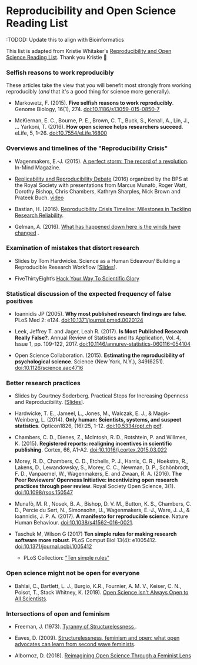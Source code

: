 # Reproducibility and Open Science Reading List

:TODOD: Update this to align with Bioinformatics

This list is adapted from Kristie Whitaker's [Reproducibility and Open Science Reading List](https://github.com/WhitakerLab/Onboarding/blob/master/READING_LISTS/ReproducibilityAndOpenScience.md). Thank you Kristie :tada:

### Selfish reasons to work reproducibly

These articles take the view that *you* will benefit most strongly from working reproducibly (*and* that it's a good thing for science more generally).

* Markowetz, F. (2015). **Five selfish reasons to work reproducibly**. Genome Biology, 16(1), 274. [doi:10.1186/s13059-015-0850-7](https://doi.org/10.1186/s13059-015-0850-7)

* McKiernan, E. C., Bourne, P. E., Brown, C. T., Buck, S., Kenall, A., Lin, J., … Yarkoni, T. (2016). **How open science helps researchers succeed**. eLife, 5, 1–26. [doi:10.7554/eLife.16800](https://doi.org/10.7554/eLife.16800)

### Overviews and timelines of the "Reproducibility Crisis"

* Wagenmakers, E.-J. (2015). [A perfect storm: The record of a revolution](http://www.in-mind.org/article/a-perfect-storm-the-record-of-a-revolution). In-Mind Magazine.

* [Replicability and Reproducibility Debate](http://www.bps.org.uk/what-we-do/bps/governance/boards-and-committees/research-board/research-board-resources/replicability-and-reproducibility-debate/replicability-and-reproducibility-debate) (2016) organized by the BPS at the Royal Society with presentations from Marcus Munafò, Roger Watt, Dorothy Bishop, Chris Chambers, Kathryn Sharples, Nick Brown and Prateek Buch. [video](https://www.youtube.com/watch?v=tTuZ-IEc0Eg&feature=youtu.be)

* Bastian, H. (2016). [Reproducibility Crisis Timeline: Milestones in Tackling Research Reliability](http://blogs.plos.org/absolutely-maybe/2016/12/05/reproducibility-crisis-timeline-milestones-in-tackling-research-reliability/).

* Gelman, A. (2016). [What has happened down here is the winds have changed](http://andrewgelman.com/2016/09/21/what-has-happened-down-here-is-the-winds-have-changed/) .


### Examination of mistakes that distort research

* Slides by Tom Hardwicke. Science as a Human Edeavour/ Building a Reproducible Research Workflow [[Slides](https://osf.io/rxwsp/)].

* FiveThirtyEight’s [Hack Your Way To Scientific Glory](https://projects.fivethirtyeight.com/p-hacking/)


### Statistical discussion of the expected frequency of false positives

* Ioannidis JP (2005). **Why most published research findings are false**. PLoS Med 2: e124. [doi:10.1371/journal.pmed.0020124](https://doi.org/10.1371/journal.pmed.0020124)

* Leek, Jeffrey T. and Jager, Leah R. (2017). **Is Most Published Research Really False?**. Annual Review of Statistics and Its Application, Vol. 4, Issue 1, pp. 109-122, 2017. [doi:10.1146/annurev-statistics-060116-054104](http://doi.org/10.1146/annurev-statistics-060116-054104)

* Open Science Collaboration. (2015). **Estimating the reproducibility of psychological science**. Science (New York, N.Y.), 349(6251). [doi:10.1126/science.aac4716](https://doi.org/10.1126/science.aac4716)

### Better research practices

* Slides by Courtney Soderberg. Practical Steps for Increasing Openness and Reproducibility. [[Slides](https://osf.io/br8d4/)].

* Hardwicke, T. E., Jameel, L., Jones, M., Walczak, E. J., & Magis-Weinberg, L. (2014). **Only human: Scientists, systems, and suspect statistics**. Opticon1826, (16):25, 1-12. [doi:10.5334/opt.ch](http://dx.doi.org/10.5334/opt.ch) [pdf](http://www.tomhardwicke.co.uk/docs/onlyHuman.pdf).

* Chambers, C. D., Dienes, Z., McIntosh, R. D., Rotshtein, P. and Willmes, K. (2015). **Registered reports: realigning incentives in scientific publishing**. Cortex, 66, A1-A2. [doi:10.1016/j.cortex.2015.03.022](http://dx.doi.org/10.1016/j.cortex.2015.03.022)

* Morey, R. D., Chambers, C. D., Etchells, P. J., Harris, C. R., Hoekstra, R., Lakens, D., Lewandowsky, S., Morey, C. C., Newman, D. P., Schönbrodt, F. D., Vanpaemel, W., Wagenmakers, E. and Zwaan, R. A. (2016). **The Peer Reviewers’ Openness Initiative: incentivizing open research practices through peer review**. Royal Society Open Science, 3(1). [doi:10.1098/rsos.150547](http://doi.org/10.1098/rsos.150547)

* Munafò, M. R., Nosek, B. A., Bishop, D. V. M., Button, K. S., Chambers, C. D., Percie du Sert, N., Simonsohn, U., Wagenmakers, E.-J., Ware, J. J., & Ioannidis, J. P. A. (2017). **A manifesto for reproducible science**. Nature Human Behaviour. [doi:10.1038/s41562-016-0021](https://doi.org/10.1038/s41562-016-0021).

* Taschuk M, Wilson G (2017) **Ten simple rules for making research software more robust**. PLoS Comput Biol 13(4): e1005412. [doi:10.1371/journal.pcbi.1005412](https://doi.org/10.1371/journal.pcbi.1005412)
  * PLoS Collection: ["Ten simple rules"](http://collections.plos.org/ten-simple-rules)


### Open science might not be open for everyone

*  Bahlai, C., Bartlett, L. J., Burgio, K.R., Fournier, A. M. V., Keiser, C. N., Poisot, T., Stack Whitney, K. (2019). [Open Science Isn't Always Open to All Scientists](https://www.americanscientist.org/article/open-science-isnt-always-open-to-all-scientists).


### Intersections of open and feminism

* Freeman, J. (1973). [Tyranny of Structurelessness ](https://www.jofreeman.com/joreen/tyranny.htm).

* Eaves, D. (2009). [Structurelessness, feminism and open: what open advocates can learn from second wave feminists](https://eaves.ca/2009/07/06/structurelessness-feminism-and-open/).

* Albornoz, D. (2018). [Reimagining Open Science Through a Feminist Lens](https://medium.com/@denalbz/reimagining-open-science-through-a-feminist-lens-546f3d10fa65)
